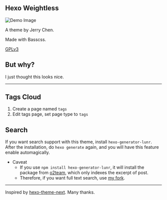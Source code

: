 ## Hexo Weightless

![Demo Image](https://hexo.fifo.fmt01.sdapi.net/weightless.png)

A theme by Jerry Chen.

Made with Basscss.

[GPLv3](http://www.gnu.org/licenses/gpl-3.0.en.html)

## But why?

I just thought this looks nice.

---

## Tags Cloud

1. Create a page named `tags`
2. Edit tags page, set page type to `tags`

## Search

If you want search support with this theme, install `hexo-generator-lunr`. After the installation, do `hexo generate` again, and you will have this feature enable automagically. 

* Caveat
  * If you use `npm install hexo-generator-lunr`, it will install the package from [o2team](https://github.com/o2team/hexo-generator-lunr), which only indexes the excerpt of post.
  * Therefore, if you want full text search, use [my fork](https://github.com/zllovesuki/hexo-generator-lunr).

---

Inspired by [hexo-theme-next](https://github.com/iissnan/hexo-theme-next). Many thanks.